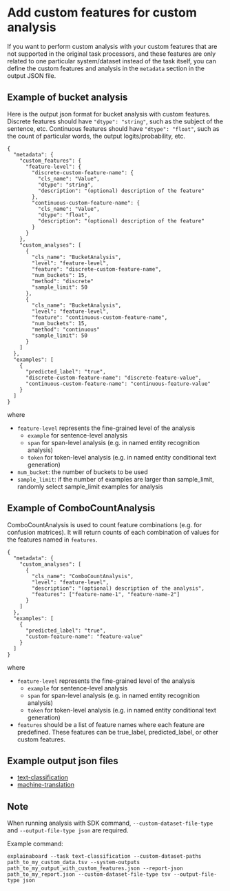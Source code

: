 # Add custom features for custom analysis

If you want to perform custom analysis with your custom features that are not supported
in the original task processors, and these features are only related to one particular
system/dataset instead of the task itself, you can define the custom features and
analysis in the `metadata` section in the output JSON file.

## Example of bucket analysis

Here is the output json format for bucket analysis with custom features. Discrete
features should have `"dtype": "string"`, such as the subject of the sentence, etc.
Continuous features should have `"dtype": "float"`, such as the count of particular
words, the output logits/probability, etc.

```
{
  "metadata": {
    "custom_features": {
      "feature-level": {
        "discrete-custom-feature-name": {
          "cls_name": "Value",
          "dtype": "string",
          "description": "(optional) description of the feature"
        },
        "continuous-custom-feature-name": {
          "cls_name": "Value",
          "dtype": "float",
          "description": "(optional) description of the feature"
        }
      }
    },
    "custom_analyses": [
      {
        "cls_name": "BucketAnalysis",
        "level": "feature-level",
        "feature": "discrete-custom-feature-name",
        "num_buckets": 15,
        "method": "discrete"
        "sample_limit": 50
      },
      {
        "cls_name": "BucketAnalysis",
        "level": "feature-level",
        "feature": "continuous-custom-feature-name",
        "num_buckets": 15,
        "method": "continuous"
        "sample_limit": 50
      }
    ]
  },
  "examples": [
    {
      "predicted_label": "true",
      "discrete-custom-feature-name": "discrete-feature-value",
      "continuous-custom-feature-name": "continuous-feature-value"
    }
  ]
}
```

where

* `feature-level` represents the fine-grained level of the analysis
  * `example` for sentence-level analysis
  * `span` for span-level analysis (e.g. in named entity recognition analysis)
  * `token` for token-level analysis (e.g. in named entity conditional text generation)
* `num_bucket`: the number of buckets to be used
* `sample_limit`: if the number of examples are larger than sample_limit, randomly
  select sample_limit examples for analysis

## Example of ComboCountAnalysis

ComboCountAnalysis is used to count feature combinations (e.g. for confusion matrices).
It will return counts of each combination of values for the features named in `features`.

```
{
  "metadata": {
    "custom_analyses": [
      {
        "cls_name": "ComboCountAnalysis",
        "level": "feature-level",
        "description": "(optional) description of the analysis",
        "features": ["feature-name-1", "feature-name-2"]
      }
    ]
  },
  "examples": [
    {
      "predicted_label": "true",
      "custom-feature-name": "feature-value"
    }
  ]
}
```

where

* `feature-level` represents the fine-grained level of the analysis
  * `example` for sentence-level analysis
  * `span` for span-level analysis (e.g. in named entity recognition analysis)
  * `token` for token-level analysis (e.g. in named entity conditional text generation)
* `features` should be a list of feature names where each feature are predefined. These
  features can be true_label, predicted_label, or other custom features.

## Example output json files

* [text-classification](https://github.com/neulab/ExplainaBoard/blob/main/data/system_outputs/text-classification-custom-feature-example.json)
* [machine-translation](https://github.com/neulab/ExplainaBoard/blob/main/integration_tests/artifacts/machine_translation/output_with_features.json)

## Note

When running analysis with SDK command, `--custom-dataset-file-type` and
`--output-file-type json` are required.

Example command:

```
explainaboard --task text-classification --custom-dataset-paths path_to_my_custom_data.tsv --system-outputs path_to_my_output_with_custom_features.json --report-json path_to_my_report.json --custom-dataset-file-type tsv --output-file-type json
```
